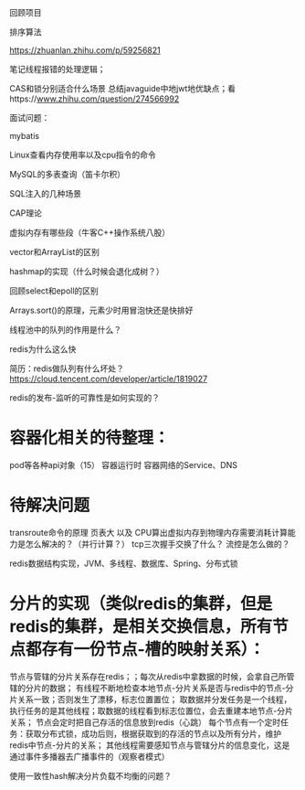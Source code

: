回顾项目

排序算法



https://zhuanlan.zhihu.com/p/59256821

笔记线程报错的处理逻辑；

CAS和锁分别适合什么场景
总结javaguide中地jwt地优缺点；看https://www.zhihu.com/question/274566992



面试问题：

mybatis

Linux查看内存使用率以及cpu指令的命令

MySQL的多表查询（笛卡尔积）

SQL注入的几种场景

CAP理论



虚拟内存有哪些段（牛客C++操作系统八股）

vector和ArrayList的区别

hashmap的实现（什么时候会退化成树？）

回顾select和epoll的区别

Arrays.sort()的原理，元素少时用冒泡快还是快排好





线程池中的队列的作用是什么？

redis为什么这么快

简历：redis做队列有什么坏处？https://cloud.tencent.com/developer/article/1819027

redis的发布-监听的可靠性是如何实现的？



# 容器化相关的待整理：
pod等各种api对象（15）
容器运行时
容器网络的Service、DNS


# 待解决问题
transroute命令的原理
页表大  以及  CPU算出虚拟内存到物理内存需要消耗计算能力是怎么解决的？（并行计算？）
tcp三次握手交换了什么？
流控是怎么做的？

redis数据结构实现，JVM、多线程、数据库、Spring、分布式锁

# 分片的实现（类似redis的集群，但是redis的集群，是相关交换信息，所有节点都存有一份节点-槽的映射关系）：
节点与管辖的分片关系存在redis；；每次从redis中拿数据的时候，会拿自己所管辖的分片的数据；
有线程不断地检查本地节点-分片关系是否与redis中的节点-分片关系一致；否则发生了漂移，标志位置置位；
取数据并分发任务是一个线程，执行任务的是其他线程；取数据的线程看到标志位置位，会去重建本地节点-分片关系；
节点会定时把自己存活的信息放到redis（心跳）
每个节点有一个定时任务：获取分布式锁，成功后则，根据获取到的存活的节点以及所有分片，维护redis中节点-分片的关系；
其他线程需要感知节点与管辖分片的信息变化，这是通过事件多播器去广播事件的（观察者模式）

使用一致性hash解决分片负载不均衡的问题？
